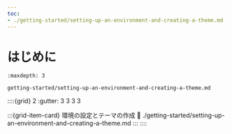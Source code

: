 ```yaml
---
toc:
- ./getting-started/setting-up-an-environment-and-creating-a-theme.md
---
```

# はじめに

```{toctree}
:maxdepth: 3

getting-started/setting-up-an-environment-and-creating-a-theme.md
```

::::{grid} 2
:gutter: 3 3 3 3

:::{grid-item-card} 環境の設定とテーマの作成
:link: ./getting-started/setting-up-an-environment-and-creating-a-theme.md
:::
::::
